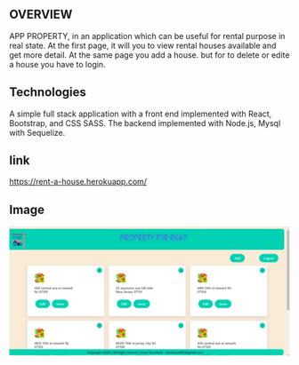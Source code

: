 
## OVERVIEW

APP PROPERTY, in an application which  can be useful for rental purpose in real state. At the first page, it will you to view  rental houses available and get more detail. At the same page you add a house. but for to delete or edite a house you have to login.


## Technologies 
 A simple full stack application with a front end implemented with React, Bootstrap, and CSS SASS. The backend implemented with Node.js, Mysql with Sequelize. 

 ## link  

 https://rent-a-house.herokuapp.com/

## Image
 ![Picture](https://github.com/israel81boot/property-app/blob/master/client/src/images/2020-03-13%20(1).png)


